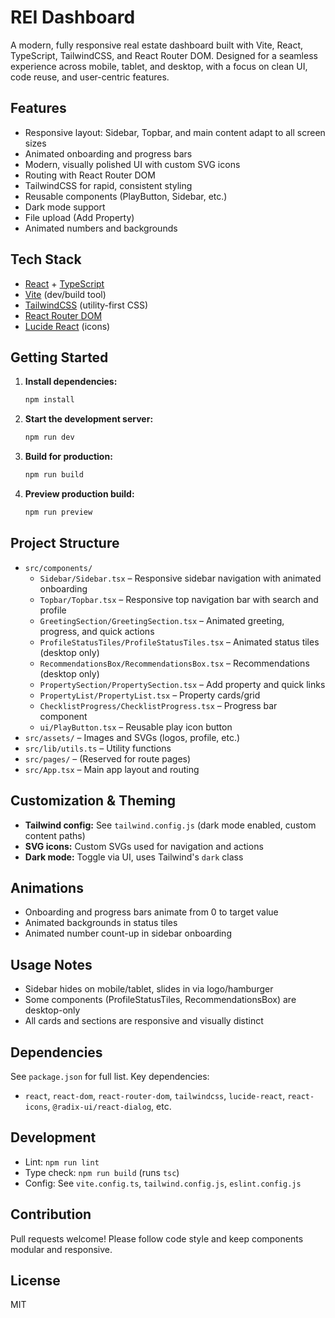 # REI Dashboard

A modern, fully responsive real estate dashboard built with Vite, React, TypeScript, TailwindCSS, and React Router DOM. Designed for a seamless experience across mobile, tablet, and desktop, with a focus on clean UI, code reuse, and user-centric features.

## Features
- Responsive layout: Sidebar, Topbar, and main content adapt to all screen sizes
- Animated onboarding and progress bars
- Modern, visually polished UI with custom SVG icons
- Routing with React Router DOM
- TailwindCSS for rapid, consistent styling
- Reusable components (PlayButton, Sidebar, etc.)
- Dark mode support
- File upload (Add Property)
- Animated numbers and backgrounds

## Tech Stack
- [React](https://react.dev/) + [TypeScript](https://www.typescriptlang.org/)
- [Vite](https://vitejs.dev/) (dev/build tool)
- [TailwindCSS](https://tailwindcss.com/) (utility-first CSS)
- [React Router DOM](https://reactrouter.com/)
- [Lucide React](https://lucide.dev/) (icons)

## Getting Started

1. **Install dependencies:**
   ```bash
   npm install
   ```
2. **Start the development server:**
   ```bash
   npm run dev
   ```
3. **Build for production:**
   ```bash
   npm run build
   ```
4. **Preview production build:**
   ```bash
   npm run preview
   ```

## Project Structure
- `src/components/`
  - `Sidebar/Sidebar.tsx` – Responsive sidebar navigation with animated onboarding
  - `Topbar/Topbar.tsx` – Responsive top navigation bar with search and profile
  - `GreetingSection/GreetingSection.tsx` – Animated greeting, progress, and quick actions
  - `ProfileStatusTiles/ProfileStatusTiles.tsx` – Animated status tiles (desktop only)
  - `RecommendationsBox/RecommendationsBox.tsx` – Recommendations (desktop only)
  - `PropertySection/PropertySection.tsx` – Add property and quick links
  - `PropertyList/PropertyList.tsx` – Property cards/grid
  - `ChecklistProgress/ChecklistProgress.tsx` – Progress bar component
  - `ui/PlayButton.tsx` – Reusable play icon button
- `src/assets/` – Images and SVGs (logos, profile, etc.)
- `src/lib/utils.ts` – Utility functions
- `src/pages/` – (Reserved for route pages)
- `src/App.tsx` – Main app layout and routing

## Customization & Theming
- **Tailwind config:** See `tailwind.config.js` (dark mode enabled, custom content paths)
- **SVG icons:** Custom SVGs used for navigation and actions
- **Dark mode:** Toggle via UI, uses Tailwind's `dark` class

## Animations
- Onboarding and progress bars animate from 0 to target value
- Animated backgrounds in status tiles
- Animated number count-up in sidebar onboarding

## Usage Notes
- Sidebar hides on mobile/tablet, slides in via logo/hamburger
- Some components (ProfileStatusTiles, RecommendationsBox) are desktop-only
- All cards and sections are responsive and visually distinct

## Dependencies
See `package.json` for full list. Key dependencies:
- `react`, `react-dom`, `react-router-dom`, `tailwindcss`, `lucide-react`, `react-icons`, `@radix-ui/react-dialog`, etc.

## Development
- Lint: `npm run lint`
- Type check: `npm run build` (runs `tsc`)
- Config: See `vite.config.ts`, `tailwind.config.js`, `eslint.config.js`

## Contribution
Pull requests welcome! Please follow code style and keep components modular and responsive.

## License
MIT
